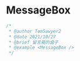 # MessageBox

```js
/*
 * @author TomSawyer2
 * @date 2021/10/27
 * @brief 留言箱的盒子
 * @example <MessageBox />
 */
```